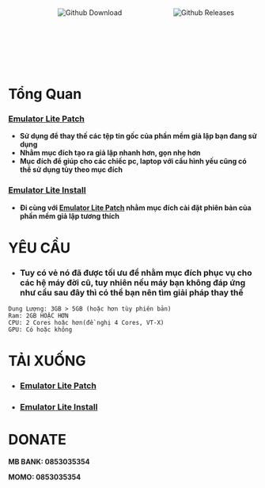 <p>
  <img alt="Github Download" src="https://img.shields.io/github/downloads/KnD1368/Emulator_Lite/total.svg?style=for-the-badge"  style="margin:100px";/>
  <img alt="Github Releases" src="https://img.shields.io/github/release/KnD1368/Emulator_Lite.svg?style=for-the-badge"/>
</p>

# **Tổng Quan**
### **[Emulator Lite Patch]()**
- **Sử dụng để thay thế các tệp tin gốc của phần mềm giả lập bạn đang sử dụng**
- **Nhằm mục đích tạo ra giả lập nhanh hơn, gọn nhẹ hơn**
- **Mục đích để giúp cho các chiếc pc, laptop với cấu hình yếu cũng có thể sử dụng tùy theo mục đích**
### **[Emulator Lite Install]()**
- **Đi cùng với [Emulator Lite Patch]() nhằm mục đích cài đặt phiên bản của phần mềm giả lập tương thích**
# **YÊU CẦU**
- ### **Tuy có vẻ nó đã được tối ưu để nhằm mục đích phục vụ cho các hệ máy đời cũ, tuy nhiên nếu máy bạn không đáp ứng như cầu sau đây thì có thể bạn nên tìm giải pháp thay thế**
```
Dung Lượng: 3GB > 5GB (hoặc hơn tùy phiên bản) 
Ram: 2GB HOẶC HƠN
CPU: 2 Cores hoặc hơn(đề nghị 4 Cores, VT-X)
GPU: Có hoặc không
```
# **TẢI XUỐNG**
- ### [Emulator Lite Patch]()
- ### [Emulator Lite Install]()
# **DONATE**
**MB BANK: 0853035354**

**MOMO: 0853035354**
